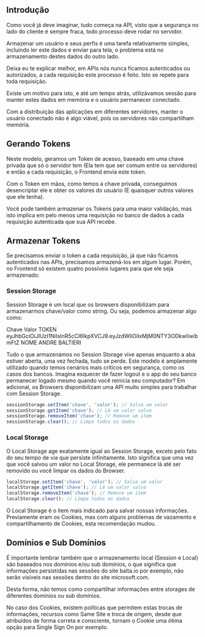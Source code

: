 ## Introdução

Como você já deve imaginar, tudo começa na API, visto que a segurança no lado do cliente é sempre fraca, todo processo deve rodar no servidor. 

Armazenar um usuário e seus perfis é uma tarefa relativamente simples, incluindo ler este dados e enviar para tela, o problema está no armazenamento destes dados do outro lado. 

Deixa eu te explicar melhor, em APIs nós nunca ficamos autenticados ou autorizados, a cada requisição este processo é feito. Isto se repete para toda requisição. 

Existe um motivo para isto, e até um tempo atrás, utilizávamos sessão para manter estes dados em memória e o usuário permanecer conectado. 

Com a distribuição das aplicações em diferentes servidores, manter o usuário conectado não é algo viável, pois os servidores não compartilham memória.

## Gerando Tokens

Neste modelo, geramos um Token de acesso, baseado em uma chave privada que só o servidor tem (Ela tem que ser comum entre os servidores) e então a cada requisição, o Frontend envia este token.

Com o Token em mãos, como temos a chave privada, conseguimos desencriptar ele e obter os valores do usuário (E quaisquer outros valores que ele tenha). 

Você pode também armazenar os Tokens para uma maior validação, mas isto implica em pelo menos uma requisição no banco de dados a cada requisição autenticada que sua API recebe.

## Armazenar Tokens

Se precisamos enviar o token a cada requisição, já que não ficamos autenticados nas APIs, precisamos armazená-los em algum lugar. Porém, no Frontend só existem quatro possíveis lugares para que ele seja armazenado:

### Session Storage
Session Storage é um local que os browsers disponibilizam para armazenarmos chave/valor como string. Ou seja, podemos armazenar algo como:

Chave                Valor 
TOKEN               eyJhbGciOiJIUzI1NiIsInR5cCI6IkpXVCJ9.eyJzdWIiOiIxMjM0NTY3ODkwIiwibmFtZ 
NOME                ANDRE BALTIERI 

Tudo o que armazenamos no Session Storage vive apenas enquanto a aba estiver aberta, uma vez fechada, tudo se perde. Este modelo é amplamente utilizado quando temos cenários mais críticos em segurança, como os casos dos bancos. Imagina esquecer de fazer logout e o app do seu banco permanecer logado mesmo quando você reinicia seu computador? Em adicional, os Browsers disponibilizam uma API muito simples para trabalhar com Session Storage.

```js
sessionStorage.setItem('chave', 'valor'); // Salva um valor 
sessionStorage.getItem('chave'); // Lê um valor salvo 
sessionStorage.removeItem('chave'); // Remove um item
sessionStorage.clear(); // Limpa todos os dados
```

### Local Storage

O Local Storage age exatamente igual ao Session Storage, exceto pelo fato do seu tempo de via que persiste infinitamente. Isto significa que uma vez que você salvou um valor no Local Storage, ele permanece lá até ser removido ou você limpar os dados do Browser.

```js
localStorage.setItem('chave', 'valor'); // Salva um valor
localStorage.getItem('chave'); // Lê um valor salvo
localStorage.removeItem('chave'); // Remove um item
localStorage.clear(); // Limpa todos os dados
```

O Local Storage é o item mais indicado para salvar nossas informações. Previamente eram os Cookies, mas com alguns problemas de vazamento e compartilhamento de Cookies, esta recomendação mudou.

## Domínios e Sub Domínios

É importante lembrar também que o armazenamento local (Session e Local) são baseados nos domínios e/ou sub domínios, o que significa que informações persistidas nas sessões do site balta.io por exemplo, não serão visíveis nas sessões dentro do site microsoft.com.

Desta forma, não temos como compartilhar informações entre storages de diferentes domínios ou sub domínios.

No caso dos Cookies, existem políticas que permitem estas trocas de informações, recursos como Same Site e troca de origem, desde que atribuídos de forma correta e consciente, tornam o Cookie uma ótima opção para Single Sign On por exemplo.